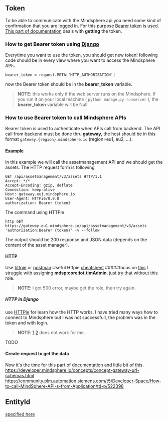 ## Token

To be able to communicate with the Mindsphere api you need some kind of confirmation that you are logged in. For this purpose [Bearer token](https://swagger.io/docs/specification/authentication/bearer-authentication/) is used. [This part of documentation](https://developer.mindsphere.io/concepts/concept-authentication.html) deals with **getting** the token.

### How to get Bearer token using [Django](https://www.djangoproject.com/)

Everytime you want to use the token, you should get new token! following code should be in every view where you want to access the Mindsphere APIs
```
bearer_token = request.META['HTTP_AUTHORIZATION']
```
now the Bearer token should be in the **bearer_token** variable.

> **NOTE**: this works only if the web server runs on the Mindsphere. If you run it on your local machine ( `python manage.py runserver` ), the **bearer_token** variable will be Null

### How to use Bearer token to call Mindsphere APIs
Bearer token is used to authenticate when APIs call from backend. The API call from backend must be done thru **gateway**, the host should be in this format `gateway.{region}.mindsphere.io` (region=eu1, eu2, ...).
#### [Example](https://github.com/EasyHttp/EasyHttp/issues/47)
In this example we will call the assetmanagement API and we should get the assets. The HTTP request form is following
```http
GET /api/assetmanagement/v3/assets HTTP/1.1
Accept: */*
Accept-Encoding: gzip, deflate
Connection: keep-alive
Host: gateway.eu1.mindsphere.io
User-Agent: HTTPie/0.9.8
authorization: Bearer {token}
```
The command using HTTPie
```
http GET https://gateway.eu1.mindsphere.io/api/assetmanagement/v3/assets 'authorization:Bearer {token}' -v --follow
```
The output should be 200 response and  JSON data (depends on the content of the asset manager).

#### HTTP  
Use [httpie](https://httpie.org/) or [postman](https://www.getpostman.com/) 
Useful Httpie [cheatsheet](https://devhints.io/httpie)
#####focus on [this](https://developer.mindsphere.io/howto/howto-simulation.html)
I struggle with assigning **mdsp:core:iot.timAdmin**, just try that without this role.
> **NOTE**: I got 500 error, maybe get the role, then try again.
##### HTTP in Django

use [HTTPie](https://httpie.org/) for learn how the HTTP works. I have tried many ways how to connect to Mindsphere but I was not successfull, the problem was in the token and with login.

> **NOTE**: [1](https://developer.mindsphere.io/howto/howto-agent-access-token.html) [2](https://developer.mindsphere.io/concepts/concept-authentication.html) does not work for me.

TODO
#### Create request to get the data

Now it's the time for this part of [documentation](https://developer.mindsphere.io/apis/analytics-dataexchange/api-dataexchange-api-swagger-3-0-0.html) and little bit of [this](https://developer.mindsphere.io/frequently-used-links.html).
https://developer.mindsphere.io/concepts/concept-gateway-url-schemas.html
https://community.plm.automation.siemens.com/t5/Developer-Space/How-to-call-MindSphere-API-s-from-Application/td-p/522398

## EntityId

[specified here](https://community.plm.automation.siemens.com/t5/Developer-Space/Agent-Management-API-where-to-find-Entity-ID/td-p/493887)
